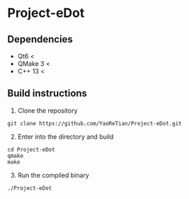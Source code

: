 # Project-eDot

## Dependencies
- Qt6 <
- QMake 3 <
- C++ 13 <

## Build instructions
1. Clone the repository
```
git clone https://github.com/YaoReTian/Project-eDot.git
```
2. Enter into the directory and build
```
cd Project-eDot
qmake
make
```
3. Run the compiled binary
```
./Project-eDot
```
